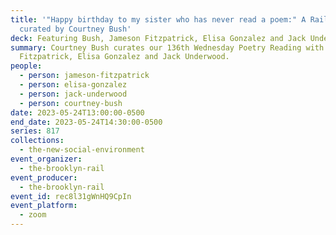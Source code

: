 ```yaml
---
title: '"Happy birthday to my sister who has never read a poem:" A Rail Reading
  curated by Courtney Bush'
deck: Featuring Bush, Jameson Fitzpatrick, Elisa Gonzalez and Jack Underwood
summary: Courtney Bush curates our 136th Wednesday Poetry Reading with Jameson
  Fitzpatrick, Elisa Gonzalez and Jack Underwood.
people:
  - person: jameson-fitzpatrick
  - person: elisa-gonzalez
  - person: jack-underwood
  - person: courtney-bush
date: 2023-05-24T13:00:00-0500
end_date: 2023-05-24T14:30:00-0500
series: 817
collections:
  - the-new-social-environment
event_organizer:
  - the-brooklyn-rail
event_producer:
  - the-brooklyn-rail
event_id: rec8l31gWnHQ9CpIn
event_platform:
  - zoom
---
```

